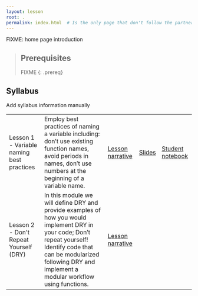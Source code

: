 ```yaml
---
layout: lesson
root: .
permalink: index.html  # Is the only page that don't follow the partner /:path/index.html
---
```

FIXME: home page introduction

> ## Prerequisites
>
> FIXME
{: .prereq}

## Syllabus

Add syllabus information manually

<!-- table template provided -->

<!-- For each lesson module, add relevant links for slides, lesson narrative (instructor notebook), and student notebook. -->

<table class="table table-striped">

<tr>      
      <td class="col-md-3"> 
Lesson 1 - Variable naming best practices 
      </td>
      <td class="col-md-5"> 
Employ best practices of naming a variable including: don’t use existing function names, avoid periods in names, don’t use numbers at the beginning of a variable name.
      </td>
      <td class="col-md-2">
<a href="https://github.com/Reproducible-Science-Curriculum/automation-RR-Jupyter/blob/gh-pages/notebooks/Automation_Lesson1_Intro_Instructor_Notes.ipynb">Lesson narrative</a>
      </td>
      <td class="col-md-2">
<a href="./link-to-slides">Slides</a>
      </td>
      <td class="col-md-2">
<a href="./link-to-student-notebook">Student notebook</a>
       </td>

</tr>

<tr>
      <td class="col-md-3">
Lesson 2 - Don't Repeat Yourself (DRY)
      </td>
      <td class="col-md-5">
In this module we will define DRY and provide examples of how you would implement DRY in your code; Don’t repeat yourself!
Identify code that can be modularized following DRY and implement a modular workflow using functions.
      </td>
      <td class="col-md-2">
<a href="https://github.com/Reproducible-Science-Curriculum/automation-RR-Jupyter/blob/gh-pages/notebooks/Automation_Lesson1_Intro_Instructor_Notes.ipynb">Lesson narrative</a>
      </td>
      <td class="col-md-2">
      &nbsp;
      </td>
      <td class="col-md-2">
      &nbsp;
       </td>

</tr>


</table>
